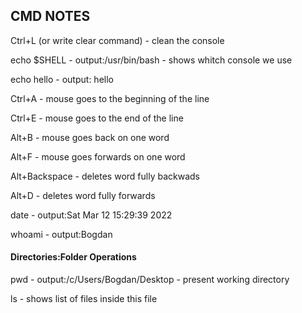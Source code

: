 ## CMD NOTES

Ctrl+L (or write clear command) - clean the console

echo $SHELL - output:/usr/bin/bash - shows whitch console we use

echo hello - output: hello

Ctrl+A - mouse goes to the beginning of the line

Ctrl+E - mouse goes to the end of the line

Alt+B - mouse goes back on one word

Alt+F - mouse goes forwards on one word

Alt+Backspace - deletes word fully backwads

Alt+D - deletes word fully forwards

date - output:Sat Mar 12 15:29:39     2022

whoami - output:Bogdan 

#### Directories:Folder Operations

pwd - output:/c/Users/Bogdan/Desktop - present working directory

ls - shows list of files inside this file

